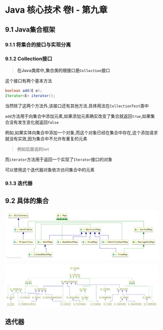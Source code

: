 # Java 核心技术 卷I - 第九章

## 9.1 Java集合框架

### 9.1.1 将集合的接口与实现分离

### 9.1.2 Collection接口

> **在Java类库中,集合类的根接口是`Collection`接口**

这个接口有两个基本方法

```java
boolean add(E e);
Iterator<E> iterator();
```

当然除了这两个方法外,该接口还有其他方法.具体用法在`CollectionTest`类中

`add`方法用于向集合中添加元素,如果添加元素确实改变了集合就返回`true`,如果集合没有发生变化就返回`false`

例如,如果实体向集合中添加一个对象,而这个对象已经在集合中存在,这个添加请求就没有实效,因为集合中不允许有重复的元素

> 例如后面说的`Set`

而`iterator`方法用于返回一个实现了`Iterator`接口的对象

可以使用这个迭代器对象依次访问集合中的元素

### 9.1.3 迭代器

## 9.2 具体的集合

![](https://github.com/27392/java-notes/blob/master/src/main/resources/uml/map.png)

![](https://github.com/27392/java-notes/blob/master/src/main/resources/uml/collection.png)















## 迭代器 


